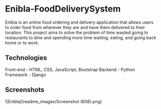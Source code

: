 # Enibla-FoodDeliverySystem

Enibla is an online food ordering and delivery application that allows users to order food from wherever they are and have them delivered to their location. This project aims to solve the problem of time wasted going to restaurants to dine and spending more time waiting, eating, and going back home or to work.

## Technologies

Front-end   - HTML, CSS, JavaScript, Bootstrap
Backend     - Python
Framework   - Django

## Screenshots
![Enibla](readme_images/Screenshot (608).png)



